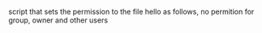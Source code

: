 script that sets the permission to the file hello as follows, no permition for group, owner and other users
